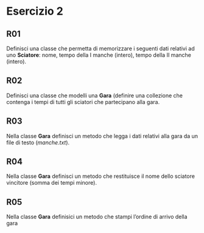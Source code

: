# Esercizio 2

## R01

Definisci una classe che permetta di memorizzare i seguenti dati relativi ad uno **Sciatore**: nome, tempo della I manche (intero), tempo della II manche (intero).

## R02

Definisci una classe che modelli una **Gara** (definire una collezione che contenga i tempi di tutti gli sciatori che partecipano alla gara.

## R03

Nella classe **Gara** definisci un metodo che legga i dati relativi alla gara da un file di testo (*manche.txt*).

## R04

Nella classe **Gara** definisci un metodo che restituisce il nome dello sciatore vincitore (somma dei tempi minore).

## R05

Nella classe **Gara** definisici un metodo che stampi l’ordine di arrivo della gara
